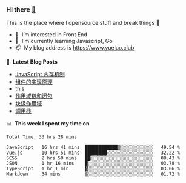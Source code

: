 ### Hi there <a href="https://www.yueluo.club/"> 👋 </a>
This is the place where I opensource stuff and break things :rofl:

- 👀 &nbsp;I’m interested in Front End
- 🌱 &nbsp;I’m currently learning Javascript, Go
- 📫 &nbsp;My blog address is https://www.yueluo.club

📕 &nbsp;**Latest Blog Posts**

<!-- BLOG-POST-LIST:START -->
- [JavaScript 内存机制](https://www.yueluo.club/detail?articleId=62daaf81397c3e0980cd6c7a)
- [组件的实现原理](https://www.yueluo.club/detail?articleId=62d96506397c3e0980cd6397)
- [this](https://www.yueluo.club/detail?articleId=62d7faa4397c3e0980cd534a)
- [作用域链和闭包](https://www.yueluo.club/detail?articleId=62d6b0b9397c3e0980cd47e7)
- [块级作用域](https://www.yueluo.club/detail?articleId=62d562b4397c3e0980cd3e9c)
- [调用栈](https://www.yueluo.club/detail?articleId=62d42236397c3e0980cd378b)
<!-- BLOG-POST-LIST:END -->

📊 &nbsp;**This week I spent my time on**

<!--START_SECTION:waka-->

```text
Total Time: 33 hrs 28 mins

JavaScript   16 hrs 41 mins  ████████████▒░░░░░░░░░░░░   49.54 %
Vue.js       10 hrs 51 mins  ████████░░░░░░░░░░░░░░░░░   32.22 %
SCSS         2 hrs 50 mins   ██░░░░░░░░░░░░░░░░░░░░░░░   08.43 %
JSON         1 hr 16 mins    █░░░░░░░░░░░░░░░░░░░░░░░░   03.78 %
TypeScript   1 hr 1 min      ▓░░░░░░░░░░░░░░░░░░░░░░░░   03.06 %
Markdown     34 mins         ▒░░░░░░░░░░░░░░░░░░░░░░░░   01.72 %
```

<!--END_SECTION:waka-->